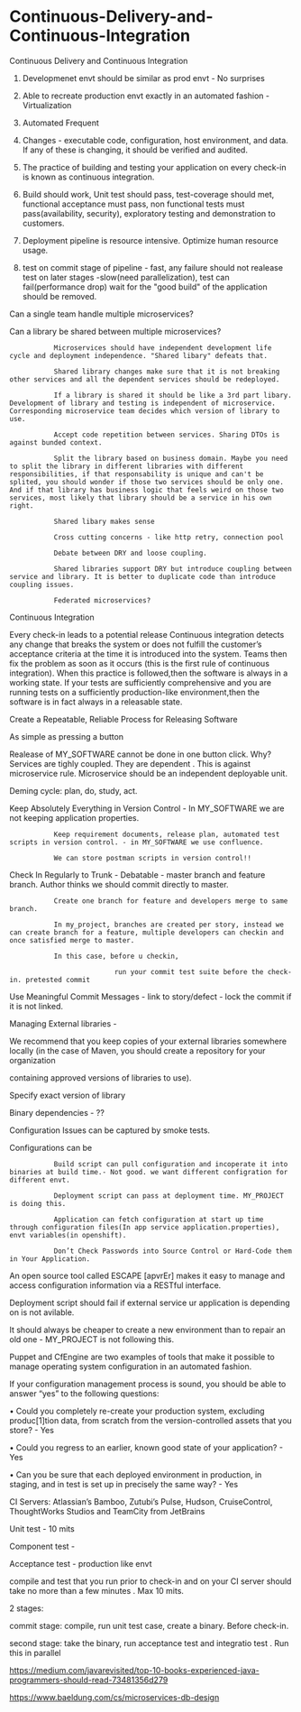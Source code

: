# Continuous-Delivery-and-Continuous-Integration

Continuous Delivery and Continuous Integration

1. Developmenet envt should be similar as prod envt - No surprises

2. Able to recreate production envt exactly in an automated fashion - Virtualization

3. Automated Frequent

4. Changes - executable code, configuration, host environment, and data. If any of these is changing, it should be verified and audited.

5. The practice of building and testing your application on every check-in is known as continuous integration.

6. Build should work, Unit test should pass, test-coverage should met, functional acceptance must pass, non functional tests must pass(availability, security), exploratory testing and demonstration to customers.

7. Deployment pipeline is resource intensive. Optimize human resource usage.

8. test on commit stage of pipeline - fast, any failure should not realease test on later stages -slow(need parallelization), test can fail(performance drop) wait for the "good build" of the application should be removed. 

Can a single team handle multiple microservices?

Can a library be shared between multiple microservices?

               Microservices should have independent development life cycle and deployment independence. "Shared libary" defeats that.

               Shared library changes make sure that it is not breaking other services and all the dependent services should be redeployed.

               If a library is shared it should be like a 3rd part libary. Development of library and testing is independent of microservice. Corresponding microservice team decides which version of library to use.

               Accept code repetition between services. Sharing DTOs is against bunded context.              

               Split the library based on business domain. Maybe you need to split the library in different libraries with different responsibilities, if that responsability is unique and can't be splited, you should wonder if those two services should be only one. And if that library has business logic that feels weird on those two services, most likely that library should be a service in his own right. 

               Shared libary makes sense

               Cross cutting concerns - like http retry, connection pool

               Debate between DRY and loose coupling.

               Shared libraries support DRY but introduce coupling between service and library. It is better to duplicate code than introduce coupling issues. 

               Federated microservices?

 

Continuous Integration

Every check-in leads to a potential release Continuous integration detects any change that breaks the system or does not fulfill the customer’s acceptance criteria at the time it is introduced into the system.  Teams then fix the problem as soon as it occurs (this is the first rule of continuous integration). When this practice is followed,then the software is always in a working state. If your tests are sufficiently comprehensive and you are running tests on a sufficiently production-like environment,then the software is in fact always in a releasable state.

Create a Repeatable, Reliable Process for Releasing Software

As simple as pressing a button

Realease of MY_SOFTWARE cannot be done in one button click.
               Why? Services are tighly coupled. They are dependent . This is against microservice rule. Microservice should be an independent deployable unit.

              

Deming cycle: plan, do, study, act.
 

Keep Absolutely Everything in Version Control - In MY_SOFTWARE we are not keeping application properties.

               Keep requirement documents, release plan, automated test scripts in version control. - in MY_SOFTWARE we use confluence.

               We can store postman scripts in version control!!

Check In Regularly to Trunk - Debatable - master branch and feature branch. Author thinks we should commit directly to master.

               Create one branch for feature and developers merge to same branch.

               In my_project, branches are created per story, instead we can create branch for a feature, multiple developers can checkin and once satisfied merge to master.

               In this case, before u checkin,

                              run your commit test suite before the check-in. pretested commit

Use Meaningful Commit Messages - link to story/defect - lock the commit if it is not linked.

Managing External libraries -

We recommend that you keep copies of your external libraries somewhere locally (in the case of Maven, you should create a repository for your organization

containing approved versions of libraries to use).

Specify exact version of library

Binary dependencies - ??

Configuration Issues can be captured by smoke tests.

 

Configurations can be

               Build script can pull configuration and incoperate it into binaries at build time.- Not good. we want different configration for different envt.

               Deployment script can pass at deployment time. MY_PROJECT is doing this.

               Application can fetch configuration at start up time through configuration files(In app service application.properties), envt variables(in openshift).

               Don’t Check Passwords into Source Control or Hard-Code them in Your Application.

 

An open source tool called ESCAPE [apvrEr] makes it easy to manage and access configuration information via a RESTful interface. 

Deployment script should fail if external service ur application is depending on is not avilable. 

It should always be cheaper to create a new environment than to repair an old one - MY_PROJECT is not following this.


Puppet and CfEngine are two examples of tools that make it possible to manage operating system configuration in an automated fashion.

If your configuration management process is sound, you should be able to answer “yes” to the following questions:

• Could you completely re-create your production system, excluding produc[1]tion data, from scratch from the version-controlled assets that you store? - Yes

• Could you regress to an earlier, known good state of your application? - Yes

• Can you be sure that each deployed environment in production, in staging, and in test is set up in precisely the same way? - Yes

 

CI Servers: Atlassian’s Bamboo, Zutubi’s Pulse, Hudson, CruiseControl, ThoughtWorks Studios and TeamCity from JetBrains
 

Unit test - 10 mits

Component test -

Acceptance test - production like envt
 

compile and test that you run prior to check-in and on your CI server should take no more than a few minutes . Max 10 mits.
 

2 stages:

commit stage: compile, run unit test case, create  a binary. Before check-in.

second stage: take the binary, run acceptance test and integratio test . Run this in parallel
 

https://medium.com/javarevisited/top-10-books-experienced-java-programmers-should-read-73481356d279

https://www.baeldung.com/cs/microservices-db-design
